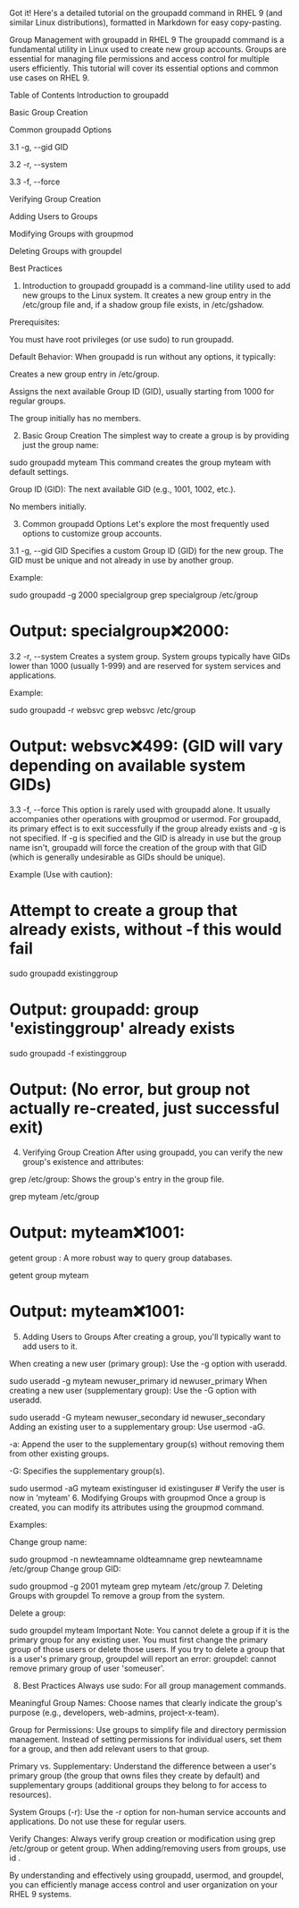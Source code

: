 Got it! Here's a detailed tutorial on the groupadd command in RHEL 9 (and similar Linux distributions), formatted in Markdown for easy copy-pasting.

Group Management with groupadd in RHEL 9
The groupadd command is a fundamental utility in Linux used to create new group accounts. Groups are essential for managing file permissions and access control for multiple users efficiently. This tutorial will cover its essential options and common use cases on RHEL 9.

Table of Contents
Introduction to groupadd

Basic Group Creation

Common groupadd Options

3.1 -g, --gid GID

3.2 -r, --system

3.3 -f, --force

Verifying Group Creation

Adding Users to Groups

Modifying Groups with groupmod

Deleting Groups with groupdel

Best Practices

1. Introduction to groupadd
groupadd is a command-line utility used to add new groups to the Linux system. It creates a new group entry in the /etc/group file and, if a shadow group file exists, in /etc/gshadow.

Prerequisites:

You must have root privileges (or use sudo) to run groupadd.

Default Behavior:
When groupadd is run without any options, it typically:

Creates a new group entry in /etc/group.

Assigns the next available Group ID (GID), usually starting from 1000 for regular groups.

The group initially has no members.

2. Basic Group Creation
The simplest way to create a group is by providing just the group name:



sudo groupadd myteam
This command creates the group myteam with default settings.

Group ID (GID): The next available GID (e.g., 1001, 1002, etc.).

No members initially.

3. Common groupadd Options
Let's explore the most frequently used options to customize group accounts.

3.1 -g, --gid GID
Specifies a custom Group ID (GID) for the new group. The GID must be unique and not already in use by another group.

Example:



sudo groupadd -g 2000 specialgroup
grep specialgroup /etc/group
# Output: specialgroup:x:2000:
3.2 -r, --system
Creates a system group. System groups typically have GIDs lower than 1000 (usually 1-999) and are reserved for system services and applications.

Example:



sudo groupadd -r websvc
grep websvc /etc/group
# Output: websvc:x:499:  (GID will vary depending on available system GIDs)
3.3 -f, --force
This option is rarely used with groupadd alone. It usually accompanies other operations with groupmod or usermod. For groupadd, its primary effect is to exit successfully if the group already exists and -g is not specified. If -g is specified and the GID is already in use but the group name isn't, groupadd will force the creation of the group with that GID (which is generally undesirable as GIDs should be unique).

Example (Use with caution):



# Attempt to create a group that already exists, without -f this would fail
sudo groupadd existinggroup
# Output: groupadd: group 'existinggroup' already exists

sudo groupadd -f existinggroup
# Output: (No error, but group not actually re-created, just successful exit)
4. Verifying Group Creation
After using groupadd, you can verify the new group's existence and attributes:

grep <groupname> /etc/group: Shows the group's entry in the group file.



grep myteam /etc/group
# Output: myteam:x:1001:
getent group <groupname>: A more robust way to query group databases.



getent group myteam
# Output: myteam:x:1001:
5. Adding Users to Groups
After creating a group, you'll typically want to add users to it.

When creating a new user (primary group): Use the -g option with useradd.



sudo useradd -g myteam newuser_primary
id newuser_primary
When creating a new user (supplementary group): Use the -G option with useradd.



sudo useradd -G myteam newuser_secondary
id newuser_secondary
Adding an existing user to a supplementary group: Use usermod -aG.

-a: Append the user to the supplementary group(s) without removing them from other existing groups.

-G: Specifies the supplementary group(s).



sudo usermod -aG myteam existinguser
id existinguser # Verify the user is now in 'myteam'
6. Modifying Groups with groupmod
Once a group is created, you can modify its attributes using the groupmod command.

Examples:

Change group name:



sudo groupmod -n newteamname oldteamname
grep newteamname /etc/group
Change group GID:



sudo groupmod -g 2001 myteam
grep myteam /etc/group
7. Deleting Groups with groupdel
To remove a group from the system.

Delete a group:



sudo groupdel myteam
Important Note: You cannot delete a group if it is the primary group for any existing user. You must first change the primary group of those users or delete those users. If you try to delete a group that is a user's primary group, groupdel will report an error: groupdel: cannot remove primary group of user 'someuser'.

8. Best Practices
Always use sudo: For all group management commands.

Meaningful Group Names: Choose names that clearly indicate the group's purpose (e.g., developers, web-admins, project-x-team).

Group for Permissions: Use groups to simplify file and directory permission management. Instead of setting permissions for individual users, set them for a group, and then add relevant users to that group.

Primary vs. Supplementary: Understand the difference between a user's primary group (the group that owns files they create by default) and supplementary groups (additional groups they belong to for access to resources).

System Groups (-r): Use the -r option for non-human service accounts and applications. Do not use these for regular users.

Verify Changes: Always verify group creation or modification using grep /etc/group or getent group. When adding/removing users from groups, use id <username>.

By understanding and effectively using groupadd, usermod, and groupdel, you can efficiently manage access control and user organization on your RHEL 9 systems.